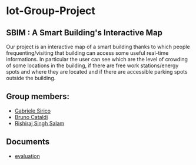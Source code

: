 # Iot-Group-Project
## **SBIM** : A Smart Building's Interactive Map
Our project is an interactive map of a smart building thanks to which people frequenting/visiting that building can access some useful real-time informations. In particular the user can see which are the level of crowding of some locations in the building, if there are free work stations/energy spots and where they are located and if there are accessible parking spots outside the building.

## Group members:
- [Gabriele Sirico](https://www.linkedin.com/in/giuseppe-gabriele-sirico-7aab03234/)
- [Bruno Cataldi](https://www.linkedin.com/in/bruno-cataldi-2a2981197)
- [Rishiraj Singh Salam]()

## Documents
- [evaluation](Iot-Group-Project/evaluation.md)
